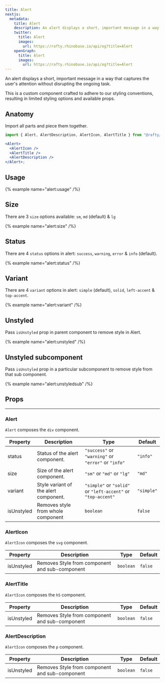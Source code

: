 ```yaml
---
title: Alert
nextjs:
  metadata:
    title: Alert
    description: An alert displays a short, important message in a way that captures the user's attention without disrupting the ongoing task.
    twitter:
      title: Alert
      images:
        url: https://rafty.rhinobase.io/api/og?title=Alert
    openGraph:
      title: Alert
      images:
        url: https://rafty.rhinobase.io/api/og?title=Alert
---
```


An alert displays a short, important message in a way that captures the user's attention without disrupting the ongoing task.

This is a custom component crafted to adhere to our styling conventions, resulting in limited styling options and available props.

## Anatomy

Import all parts and piece them together.

```jsx
import { Alert, AlertDescription, AlertIcon, AlertTitle } from "@rafty/ui";

<Alert>
  <AlertIcon />
  <AlertTitle />
  <AlertDescription />
</Alert>;
```

## Usage

{% example name="alert:usage" /%}

## Size

There are 3 `size` options available: `sm`, `md` (default) & `lg`

{% example name="alert:size" /%}

## Status

There are 4 `status` options in alert: `success`, `warning`, `error` & `info` (default).

{% example name="alert:status" /%}

## Variant

There are 4 `variant` options in alert: `simple` (default), `solid`, `left-accent` & `top-accent`.

{% example name="alert:variant" /%}

## Unstyled

Pass `isUnstyled` prop in parent component to remove style in Alert.

{% example name="alert:unstyled" /%}

## Unstyled subcomponent

Pass `isUnstyled` prop in a particular subcomponent to remove style from that sub component.

{% example name="alert:unstyledsub" /%}

## Props

---

### Alert

`Alert` composes the `div` component.

| Property   | Description                           | Type                                                         | Default    |
| ---------- | ------------------------------------- | ------------------------------------------------------------ | ---------- |
| status     | Status of the alert component.        | `"success"` or `"warning"` or `"error"` or `"info"`          | `"info"`   |
| size       | Size of the alert component.          | `"sm"` or `"md"` or `"lg"`                                   | `"md"`     |
| variant    | Style variant of the alert component. | `"simple"` or `"solid"` or `"left-accent"` or `"top-accent"` | `"simple"` |
| isUnstyled | Removes style from whole component    | `boolean`                                                    | `false`    |

### AlertIcon

`AlertIcon` composes the `svg` component.

| Property   | Description                                    | Type      | Default |
| ---------- | ---------------------------------------------- | --------- | ------- |
| isUnstyled | Removes Style from component and sub-component | `boolean` | `false` |

### AlertTitle

`AlertIcon` composes the `h5` component.

| Property   | Description                                    | Type      | Default |
| ---------- | ---------------------------------------------- | --------- | ------- |
| isUnstyled | Removes Style from component and sub-component | `boolean` | `false` |

### AlertDescription

`AlertIcon` composes the `p` component.

| Property   | Description                                    | Type      | Default |
| ---------- | ---------------------------------------------- | --------- | ------- |
| isUnstyled | Removes Style from component and sub-component | `boolean` | `false` |
